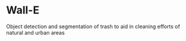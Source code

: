 # Wall-E
Object detection and segmentation of trash to aid in cleaning efforts of natural and urban areas
